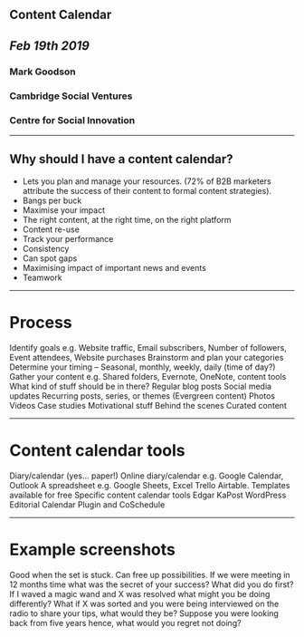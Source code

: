 ## Content Calendar
## *Feb 19th 2019*  
### Mark Goodson
### Cambridge Social Ventures
### Centre for Social Innovation
---
## Why should I have a content calendar?  

- Lets you plan and manage your resources. (72% of B2B marketers attribute the success of their content to formal content strategies).
- Bangs per buck
-   Maximise your impact
-   The right content, at the right time, on the right platform
-   Content re-use
-   Track your performance
- Consistency
- Can spot gaps
- Maximising impact of important news and events
- Teamwork

---
# Process
Identify goals e.g. Website traffic, Email subscribers, Number of followers, Event attendees, Website purchases
Brainstorm and plan your categories
Determine your timing – Seasonal, monthly, weekly, daily (time of day?)
Gather your content e.g. Shared folders, Evernote, OneNote, content tools
What kind of stuff should be in there?
Regular blog posts
Social media updates
Recurring posts, series, or themes (Evergreen content)
Photos
Videos
Case studies
Motivational stuff
Behind the scenes
Curated content

---
# Content calendar tools
Diary/calendar (yes… paper!)
Online diary/calendar e.g. Google Calendar, Outlook
A spreadsheet e.g. Google Sheets, Excel
Trello
Airtable. Templates available for free
Specific content calendar tools
Edgar 
KaPost
WordPress Editorial Calendar Plugin and CoSchedule  

---
# Example screenshots
Good when the set is stuck. Can free up possibilities.
If we were meeting in 12 months time what was the secret of your success? What did you do first?
If I waved a magic wand and X was resolved what might you be doing differently?
What if X was sorted and you were being interviewed on the radio to share your tips, what would they be?
Suppose you were looking back from five years hence, what would you regret not doing?



